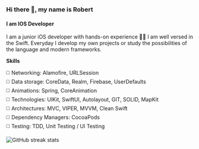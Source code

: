 ### Hi there 👋, my name is Robert
#### I am IOS Developer

I am a junior iOS developer with hands-on experience ✋🏼
I am well versed in the Swift. Everyday I develop my own projects or study the possibilities of the language and modern frameworks.

**Skills** 

◻️ Networking: Alamofire, URLSession \
◻️ Data storage: CoreData, Realm, Firebase, UserDefaults \
◻️ Animations: Spring, CoreAnimation \
◻️ Technologies: UIKit, SwiftUI, Autolayout, GIT, SOLID, MapKit \
◻️ Architectures: MVС, VIPER, MVVM, Clean Swift\
◻️ Dependency Managers: CocoaPods \
◻️ Testing: TDD, Unit Testing / UI Testing 



![GitHub streak stats](https://github-readme-streak-stats.herokuapp.com/?user=Frankxz)  
